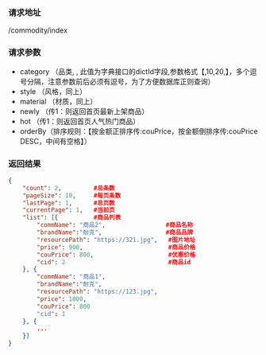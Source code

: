 ### 请求地址

/commodity/index

### 请求参数
 
* category （品类, , 此值为字典接口的dictId字段,参数格式【,10,20,】，多个逗号分隔，注意参数前后必须有逗号，为了方便数据库正则查询）
* style （风格，同上）
* material （材质，同上）
* newly （传1：则返回首页最新上架商品）
* hot   （传1：则返回首页人气热门商品）
* orderBy（排序规则：【按金额正排序传:couPrice，按金额倒排序传:couPrice DESC，中间有空格】）

### 返回结果

```json
{
    "count": 2,         #总条数
    "pageSize": 10,     #每页条数
    "lastPage": 1,      #总页数
    "currentPage": 1,   #当前页
    "list": [{          #商品列表
        "commName": "商品2",                 #商品名称 
        "brandName":"耐克",                  #商品品牌
        "resourcePath": "https://321.jpg",   #图片地址
        "price": 900,                        #商品价格
        "couPrice": 800,                     #优惠价格
        "cid": 2                             #商品id
    }, {
        "commName": "商品1",
        "brandName":"耐克",
        "resourcePath": "https://123.jpg",
        "price": 1000,
        "couPrice": 800
        "cid": 1
    }, {
        ...
    }]
}
```
